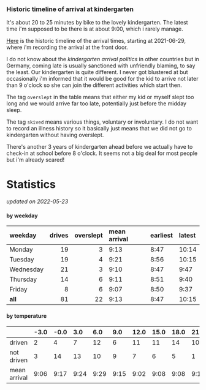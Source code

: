 ### Historic timeline of arrival at kindergarten

It's about 20 to 25 minutes by bike to the lovely kindergarten. 
The latest time i'm supposed to be there is at about 9:00, 
which i rarely manage. 

[Here](times.csv) is the historic timeline of the arrival times, starting
at 2021-06-29, where i'm recording the arrival at the front door.

I do not know about the *kindergarten arrival politics* in other
countries but in Germany, coming late is usually sanctioned 
with unfriendly blaming, to say the least. Our kindergarten is quite
different. I never got blustered at but occasionally i'm informed
that it would be good for the kid to arrive not later than 9 o'clock
so she can join the different activities which start then. 

The tag `overslept` in the table means that either my kid or myself
slept too long and we would arrive far too late, potentially just
before the midday sleep.

The tag `skived` means various things, voluntary or involuntary. I 
do not want to record an illness history so it basically just means
that we did not go to kindergarten without having overslept.

There's another 3 years of kindergarten ahead before we actually 
have to check-in at school before 8 o'clock. It seems not a big deal
for most people but i'm already scared!


# Statistics

*updated on 2022-05-23*

#### by weekday

| weekday   |   drives |   overslept | mean arrival   | earliest   | latest   |
|:----------|---------:|------------:|:---------------|:-----------|:---------|
| Monday    |       19 |           3 | 9:13           | 8:47       | 10:14    |
| Tuesday   |       19 |           4 | 9:21           | 8:56       | 10:15    |
| Wednesday |       21 |           3 | 9:10           | 8:47       | 9:47     |
| Thursday  |       14 |           6 | 9:11           | 8:51       | 9:40     |
| Friday    |        8 |           6 | 9:07           | 8:50       | 9:37     |
| **all**   |       81 |          22 | 9:13           | 8:47       | 10:15    |

#### by temperature

|              | -3.0   | -0.0   | 3.0   | 6.0   | 9.0   | 12.0   | 15.0   | 18.0   | 21.0   | 24.0   |
|:-------------|:-------|:-------|:------|:------|:------|:-------|:-------|:-------|:-------|:-------|
| driven       | 2      | 4      | 7     | 12    | 6     | 11     | 11     | 14     | 10     | 3      |
| not driven   | 3      | 14     | 13    | 10    | 9     | 7      | 6      | 5      | 1      | 3      |
| mean arrival | 9:06   | 9:17   | 9:24  | 9:29  | 9:15  | 9:02   | 9:08   | 9:08   | 9:12   | 9:15   |


